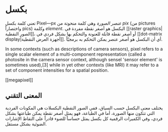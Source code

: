 # بكسل

تعني كلمة بكسل Pixel&mdash;px *عنصر الصورة* وهي كلمة منحوتة من *pix* (من pictures واختصاراً pics) وكلمة *element*. البكسل هو أصغر نقطة مفردة في [[raster graphics|الصور النقطية]]، أو أصغر نقطة قابلة للعنونة والتحكم بها بشكل فردي في [[dot-matrix display|أجهزة العرض النقطية]]. أي أن البكسل هو أصغر عنصر يمكن التحكم به برمجيّاً.

In some contexts (such as descriptions of camera sensors), pixel refers to a single scalar element of a multi-component representation (called a photosite in the camera sensor context, although sensel 'sensor element' is sometimes used),[3] while in yet other contexts (like MRI) it may refer to a set of component intensities for a spatial position.

[[megapixel]]

## المعنى التقني

يختلف معنى البكسل حسب السياق، ففي الصور النقطية البكسلات هي المكونات الفردية التي تتكون منها الصورة، أما في الطباعة، فهو يمثل أصغر نقطة يمكن طباعتها بشكل فردي، وفي الكميرات الرقمية كل بكسل يمثل حساساً للضوء قادراً على التقاط الإشارات الضوئية بشكل مستقل.


